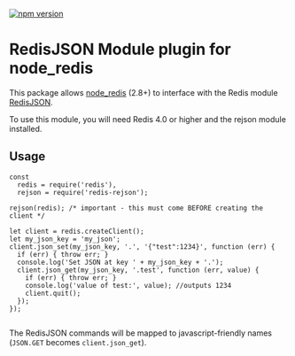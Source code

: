[![npm version](https://badge.fury.io/js/redis-rejson.svg)](https://badge.fury.io/js/redis-rejson)

# RedisJSON Module plugin for node_redis

This package allows [node_redis](https://github.com/NodeRedis/node_redis) (2.8+) to interface with the Redis module [RedisJSON](http://rejson.io/).

To use this module, you will need Redis 4.0 or higher and the rejson module installed.

## Usage

```
const
  redis = require('redis'),
  rejson = require('redis-rejson');

rejson(redis); /* important - this must come BEFORE creating the client */

let client = redis.createClient();
let my_json_key = 'my_json';
client.json_set(my_json_key, '.', '{"test":1234}', function (err) {
  if (err) { throw err; }
  console.log('Set JSON at key ' + my_json_key + '.');
  client.json_get(my_json_key, '.test', function (err, value) {
    if (err) { throw err; }
    console.log('value of test:', value); //outputs 1234
    client.quit();
  });
});


```

The RedisJSON commands will be mapped to javascript-friendly names (`JSON.GET` becomes `client.json_get`).
